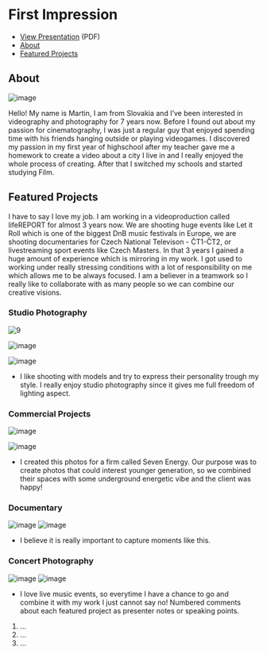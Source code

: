 # First Impression

<!-- This is a comment, only visible to the author: Add a link to your presentation. -->
<!-- Presentations do not need to be a PDF, you may link elsewhere, such as Figma, YouTube, etc. -->
<!-- Consider adding navigation to each section (About, Featured Projects, Notes, etc.) -->

- [View Presentation](img/surname-draft-first-impression-2023.pdf) (PDF) <!-- Add helpful hint as to what kind of file or destination is here. -->
- [About](#about)
- [Featured Projects](#featured-projects)

## About
![image](https://github.com/MartinKostura/Martin-Portfo/assets/148872082/75ccb6f6-df21-4b16-bfec-15ef1c90d2e0)

<!-- Consider including a headshot. We’re not designing, so keep the image width/height around 320px x 320px (square). Replace "surname" with your surname in the file name. -->


Hello! My name is Martin, I am from Slovakia and I’ve been interested in videography and photography for 7 years now. Before I found out about my passion for cinematography, I was just a regular guy that enjoyed spending time with his friends hanging outside or playing videogames. I discovered my passion in my first year of highschool after my teacher gave me a homework to create a video about a city I live in and I really enjoyed the whole process of creating. After that I switched my schools and started studying Film.


## Featured Projects

I have to say I love my job. I am working in a videoproduction called lifeREPORT for almost 3 years now. We are shooting huge events like Let it Roll which is one of the biggest DnB music festivals in Europe, we are shooting documentaries for Czech National Televison - ČT1-ČT2, or livestreaming sport  events like Czech Masters. In that 3 years I gained a huge amount of experience which is mirroring in my work. I got used to working under really stressing conditions with a lot of responsibility on me which allows me to be always focused. I am a believer in a teamwork so I really like to collaborate with as many people so we can combine our creative visions.

### Studio Photography
![9](https://github.com/MartinKostura/Martin-Portfo/assets/148872082/6bf160fa-cf8d-42e0-8f3e-6a0409413db4)
<!-- Use a static poster ![9](https://github.com/MartinKostura/Martin-Portfo/assets/148872082/491eb0e9-fc0b-4382-a3c0-1f738e2ddc6f)
image or animated GIF, but no video files. Again, keep the image width/height manageable, around 1280x x 720px (16:9 aspect ratio), or a max-width of 1280px. -->

![image](https://github.com/MartinKostura/Martin-Portfo/assets/148872082/46bba29f-6798-4b6f-88f5-e216ac36ff8c)

![image](https://github.com/MartinKostura/Martin-Portfo/assets/148872082/c217a5f4-8334-4a2c-8670-85c3fa7f78de)
- I like shooting with models and try to express their personality trough my style. I really enjoy studio photography since it gives me full freedom of lighting aspect.

<!-- Use the same stucture above for the rest of your featured projects. -->

### Commercial Projects
![image](https://github.com/MartinKostura/Martin-Portfo/assets/148872082/330ab102-7b21-4f4d-acd1-daa1d108aea4)

![image](https://github.com/MartinKostura/Martin-Portfo/assets/148872082/b1641984-c6ee-4e67-970a-3d43762f861b)
- I created this photos for a firm called Seven Energy. Our purpose was to create photos that could interest younger generation, so we combined their spaces with some underground energetic vibe and the client was happy!

### Documentary
![image](https://github.com/MartinKostura/Martin-Portfo/assets/148872082/bd9f3084-29aa-4d5f-853a-4c3ee44891c3)
![image](https://github.com/MartinKostura/Martin-Portfo/assets/148872082/a7b830ab-3872-4cb4-a47f-ae2d15538d8d)
- I believe it is really important to capture moments like this.

### Concert Photography
![image](https://github.com/MartinKostura/Martin-Portfo/assets/148872082/c513c1e7-a658-4888-b5dc-39a946048a0e)
![image](https://github.com/MartinKostura/Martin-Portfo/assets/148872082/b66f3f6c-3d07-4a18-85e6-41e6c3db0c34)
- I love live music events, so everytime I have a chance to go and combine it with my work I just cannot say no!
Numbered comments about each featured project as presenter notes or speaking points.

1. …
2. …
3. …
<!-- And so on. -->
